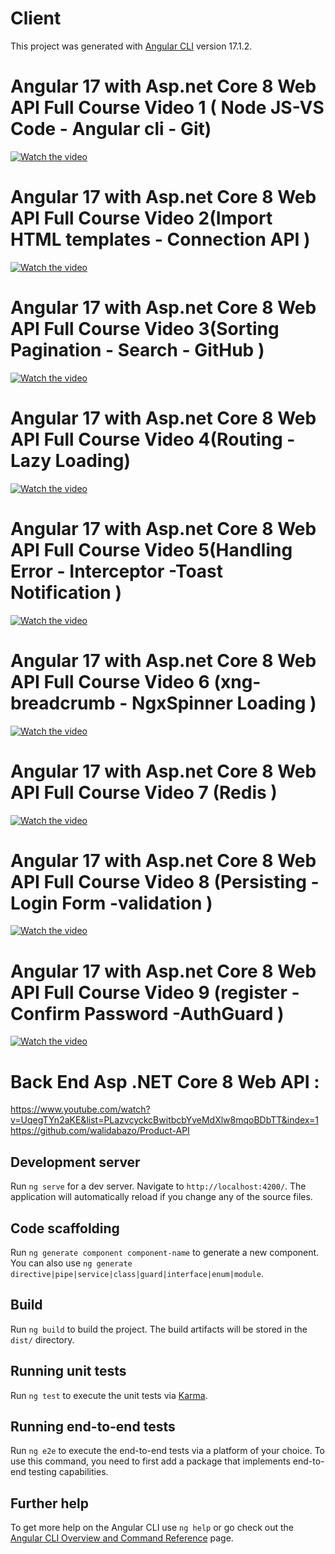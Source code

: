 # Client

This project was generated with [Angular CLI](https://github.com/angular/angular-cli) version 17.1.2.


# Angular 17 with  Asp.net Core 8 Web API  Full Course Video 1 ( Node JS-VS Code - Angular cli - Git) 
[![Watch the video](https://img.youtube.com/vi/gBJgEfigKLc/0.jpg)](https://youtu.be/gBJgEfigKLc)

# Angular 17 with  Asp.net Core 8 Web API  Full Course Video 2(Import HTML templates - Connection API ) 
[![Watch the video](https://img.youtube.com/vi/zaxiX1gyCKM/0.jpg)](https://youtu.be/zaxiX1gyCKM)

# Angular 17 with  Asp.net Core 8 Web API  Full Course Video 3(Sorting Pagination - Search - GitHub ) 
[![Watch the video](https://img.youtube.com/vi/rGMq-LiXd1Q/0.jpg)](https://youtu.be/rGMq-LiXd1Q)

# Angular 17 with  Asp.net Core 8 Web API  Full Course Video 4(Routing - Lazy Loading)
[![Watch the video](https://img.youtube.com/vi/O4HRyqU0ak0/0.jpg)](https://youtu.be/O4HRyqU0ak0)

# Angular 17 with  Asp.net Core 8 Web API  Full Course Video 5(Handling Error - Interceptor -Toast Notification )
[![Watch the video](https://img.youtube.com/vi/5_yNpWjClR0/0.jpg)](https://youtu.be/5_yNpWjClR0)

# Angular 17 with Asp.net Core 8 Web API Full Course Video 6 (xng-breadcrumb - NgxSpinner Loading )
[![Watch the video](https://img.youtube.com/vi/Ri3SgtZ1aeA/0.jpg)](https://youtu.be/Ri3SgtZ1aeA)

# Angular 17 with  Asp.net Core 8 Web API  Full Course Video 7 (Redis ) 
[![Watch the video](https://img.youtube.com/vi/SuO8rf3AV6k/0.jpg)](https://youtu.be/SuO8rf3AV6k)

# Angular 17 with  Asp.net Core 8 Web API  Full Course Video 8  (Persisting -Login Form -validation )
[![Watch the video](https://img.youtube.com/vi/_oPRK2ub4xw/0.jpg)](https://youtu.be/_oPRK2ub4xw)

# Angular 17 with  Asp.net Core 8 Web API  Full Course Video 9 (register - Confirm Password -AuthGuard ) 
[![Watch the video](https://img.youtube.com/vi/G-umKSEhjIE/0.jpg)](https://youtu.be/G-umKSEhjIE)

# Back End Asp .NET Core 8 Web API :
https://www.youtube.com/watch?v=UqegTYn2aKE&list=PLazvcyckcBwitbcbYveMdXlw8mqoBDbTT&index=1
https://github.com/walidabazo/Product-API


## Development server

Run `ng serve` for a dev server. Navigate to `http://localhost:4200/`. The application will automatically reload if you change any of the source files.

## Code scaffolding

Run `ng generate component component-name` to generate a new component. You can also use `ng generate directive|pipe|service|class|guard|interface|enum|module`.

## Build

Run `ng build` to build the project. The build artifacts will be stored in the `dist/` directory.

## Running unit tests

Run `ng test` to execute the unit tests via [Karma](https://karma-runner.github.io).

## Running end-to-end tests

Run `ng e2e` to execute the end-to-end tests via a platform of your choice. To use this command, you need to first add a package that implements end-to-end testing capabilities.

## Further help

To get more help on the Angular CLI use `ng help` or go check out the [Angular CLI Overview and Command Reference](https://angular.io/cli) page.
